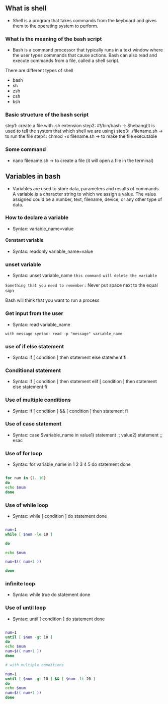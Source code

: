 ## What is shell

- Shell is a program that takes commands from the keyboard and gives them to the operating system to perform.

### What is the meaning of the bash script

- Bash is a command processor that typically runs in a text window where the user types commands that cause actions. Bash can also read and execute commands from a file, called a shell script.

There are different types of shell

- bash
- sh
- zsh
- csh
- ksh

### Basic structure of the bash script

step1: create a file with .sh extension
step2: #!/bin/bash -> Shebang(It is used to tell the system that which shell we are using)
step3: ./filename.sh -> to run the file
step4: chmod +x filename.sh -> to make the file executable

### Some command

- nano filename.sh -> to create a file (it will open a file in the terminal)

## Variables in bash

- Variables are used to store data, parameters and results of commands. A variable is a character string to which we assign a value. The value assigned could be a number, text, filename, device, or any other type of data.

### How to declare a variable

- Syntax: variable_name=value

#### Constant variable

- Syntax: readonly variable_name=value

### unset variable

- Syntax: unset variable_name
  `this command will delete the variable`

`Something that you need to remember:`
Never put space next to the equal sign

Bash will think that you want to run a process

### Get input from the user

- Syntax: read variable_name

`with message syntax: read -p "message" variable_name`

### use of if else statement

- Syntax: if [ condition ]
  then
  statement
  else
  statement
  fi

### Conditional statement

- Syntax: if [ condition ]
  then
  statement
  elif [ condition ]
  then
  statement
  else
  statement
  fi

### Use of multiple conditions

- Syntax: if [ condition ] && [ condition ]
  then
  statement
  fi

### Use of case statement

- Syntax: case $variable_name in
  value1)
  statement
  ;;
  value2)
  statement
  ;;
  esac

### Use of for loop

- Syntax: for variable_name in 1 2 3 4 5
  do
  statement
  done

```bash

for num in {1..10}
do
echo $num
done


```

### Use of while loop

- Syntax: while [ condition ]
  do
  statement
  done

```bash

num=1
while [ $num -le 10 ]

do

echo $num

num=$(( num+1 ))

done

```

### infinite loop

- Syntax: while true
  do
  statement
  done

### Use of until loop

- Syntax: until [ condition ]
  do
  statement
  done

```bash

num=1
until [ $num -gt 10 ]
do
echo $num
num=$(( num+1 ))
done

```

```bash
# with multiple conditions

num=1
until [ $num -gt 10 ] && [ $num -lt 20 ]
do
echo $num
num=$(( num+1 ))
done

```
